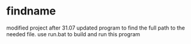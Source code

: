# findname
modified project after 31.07
updated program to find the full path to the needed file.
use run.bat to build and run this program
